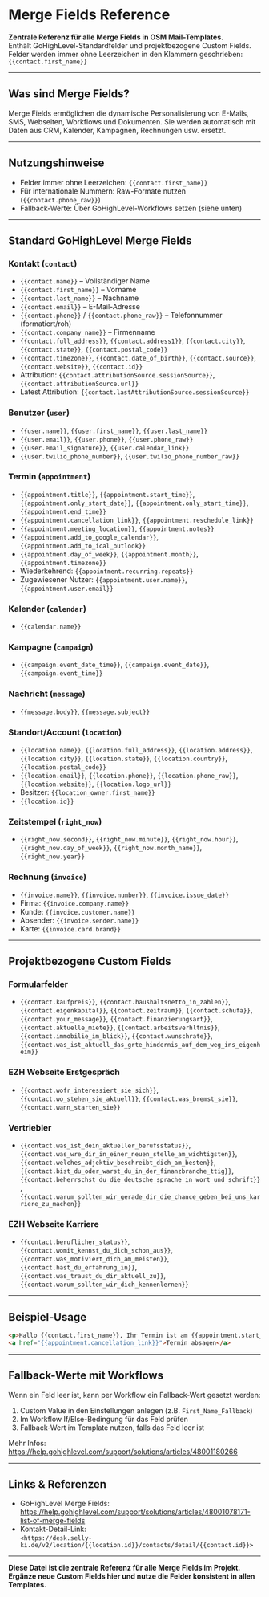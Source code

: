 # Merge Fields Reference

**Zentrale Referenz für alle Merge Fields in OSM Mail-Templates.**  
Enthält GoHighLevel-Standardfelder und projektbezogene Custom Fields.  
Felder werden immer ohne Leerzeichen in den Klammern geschrieben: `{{contact.first_name}}`

---

## Was sind Merge Fields?

Merge Fields ermöglichen die dynamische Personalisierung von E-Mails, SMS, Webseiten, Workflows und Dokumenten. Sie werden automatisch mit Daten aus CRM, Kalender, Kampagnen, Rechnungen usw. ersetzt.

---

## Nutzungshinweise

- Felder immer ohne Leerzeichen: `{{contact.first_name}}`
- Für internationale Nummern: Raw-Formate nutzen (`{{contact.phone_raw}}`)
- Fallback-Werte: Über GoHighLevel-Workflows setzen (siehe unten)

---

## Standard GoHighLevel Merge Fields

### Kontakt (`contact`)

- `{{contact.name}}` – Vollständiger Name
- `{{contact.first_name}}` – Vorname
- `{{contact.last_name}}` – Nachname
- `{{contact.email}}` – E-Mail-Adresse
- `{{contact.phone}}` / `{{contact.phone_raw}}` – Telefonnummer (formatiert/roh)
- `{{contact.company_name}}` – Firmenname
- `{{contact.full_address}}`, `{{contact.address1}}`, `{{contact.city}}`, `{{contact.state}}`, `{{contact.postal_code}}`
- `{{contact.timezone}}`, `{{contact.date_of_birth}}`, `{{contact.source}}`, `{{contact.website}}`, `{{contact.id}}`
- Attribution: `{{contact.attributionSource.sessionSource}}`, `{{contact.attributionSource.url}}`
- Latest Attribution: `{{contact.lastAttributionSource.sessionSource}}`

### Benutzer (`user`)

- `{{user.name}}`, `{{user.first_name}}`, `{{user.last_name}}`
- `{{user.email}}`, `{{user.phone}}`, `{{user.phone_raw}}`
- `{{user.email_signature}}`, `{{user.calendar_link}}`
- `{{user.twilio_phone_number}}`, `{{user.twilio_phone_number_raw}}`

### Termin (`appointment`)

- `{{appointment.title}}`, `{{appointment.start_time}}`, `{{appointment.only_start_date}}`, `{{appointment.only_start_time}}`, `{{appointment.end_time}}`
- `{{appointment.cancellation_link}}`, `{{appointment.reschedule_link}}`
- `{{appointment.meeting_location}}`, `{{appointment.notes}}`
- `{{appointment.add_to_google_calendar}}`, `{{appointment.add_to_ical_outlook}}`
- `{{appointment.day_of_week}}`, `{{appointment.month}}`, `{{appointment.timezone}}`
- Wiederkehrend: `{{appointment.recurring.repeats}}`
- Zugewiesener Nutzer: `{{appointment.user.name}}`, `{{appointment.user.email}}`

### Kalender (`calendar`)

- `{{calendar.name}}`

### Kampagne (`campaign`)

- `{{campaign.event_date_time}}`, `{{campaign.event_date}}`, `{{campaign.event_time}}`

### Nachricht (`message`)

- `{{message.body}}`, `{{message.subject}}`

### Standort/Account (`location`)

- `{{location.name}}`, `{{location.full_address}}`, `{{location.address}}`, `{{location.city}}`, `{{location.state}}`, `{{location.country}}`, `{{location.postal_code}}`
- `{{location.email}}`, `{{location.phone}}`, `{{location.phone_raw}}`, `{{location.website}}`, `{{location.logo_url}}`
- Besitzer: `{{location_owner.first_name}}`
- `{{location.id}}`

### Zeitstempel (`right_now`)

- `{{right_now.second}}`, `{{right_now.minute}}`, `{{right_now.hour}}`, `{{right_now.day_of_week}}`, `{{right_now.month_name}}`, `{{right_now.year}}`

### Rechnung (`invoice`)

- `{{invoice.name}}`, `{{invoice.number}}`, `{{invoice.issue_date}}`
- Firma: `{{invoice.company.name}}`
- Kunde: `{{invoice.customer.name}}`
- Absender: `{{invoice.sender.name}}`
- Karte: `{{invoice.card.brand}}`

---

## Projektbezogene Custom Fields

### Formularfelder

- `{{contact.kaufpreis}}`, `{{contact.haushaltsnetto_in_zahlen}}`, `{{contact.eigenkapital}}`, `{{contact.zeitraum}}`, `{{contact.schufa}}`, `{{contact.your_message}}`, `{{contact.finanzierungsart}}`, `{{contact.aktuelle_miete}}`, `{{contact.arbeitsverhltnis}}`, `{{contact.immobilie_im_blick}}`, `{{contact.wunschrate}}`, `{{contact.was_ist_aktuell_das_grte_hindernis_auf_dem_weg_ins_eigenheim}}`

### EZH Webseite Erstgespräch

- `{{contact.wofr_interessiert_sie_sich}}`, `{{contact.wo_stehen_sie_aktuell}}`, `{{contact.was_bremst_sie}}`, `{{contact.wann_starten_sie}}`

### Vertriebler

- `{{contact.was_ist_dein_aktueller_berufsstatus}}`, `{{contact.was_wre_dir_in_einer_neuen_stelle_am_wichtigsten}}`, `{{contact.welches_adjektiv_beschreibt_dich_am_besten}}`, `{{contact.bist_du_oder_warst_du_in_der_finanzbranche_ttig}}`, `{{contact.beherrschst_du_die_deutsche_sprache_in_wort_und_schrift}}`, `{{contact.warum_sollten_wir_gerade_dir_die_chance_geben_bei_uns_karriere_zu_machen}}`

### EZH Webseite Karriere

- `{{contact.beruflicher_status}}`, `{{contact.womit_kennst_du_dich_schon_aus}}`, `{{contact.was_motiviert_dich_am_meisten}}`, `{{contact.hast_du_erfahrung_in}}`, `{{contact.was_traust_du_dir_aktuell_zu}}`, `{{contact.warum_sollten_wir_dich_kennenlernen}}`

---

## Beispiel-Usage

```html
<p>Hallo {{contact.first_name}}, Ihr Termin ist am {{appointment.start_time}}.</p>
<a href="{{appointment.cancellation_link}}">Termin absagen</a>
```

---

## Fallback-Werte mit Workflows

Wenn ein Feld leer ist, kann per Workflow ein Fallback-Wert gesetzt werden:

1. Custom Value in den Einstellungen anlegen (z.B. `First_Name_Fallback`)
2. Im Workflow If/Else-Bedingung für das Feld prüfen
3. Fallback-Wert im Template nutzen, falls das Feld leer ist

Mehr Infos:  
<https://help.gohighlevel.com/support/solutions/articles/48001180266>

---

## Links & Referenzen

- GoHighLevel Merge Fields: <https://help.gohighlevel.com/support/solutions/articles/48001078171-list-of-merge-fields>
- Kontakt-Detail-Link:  
  `<https://desk.selly-ki.de/v2/location/{{location.id}}/contacts/detail/{{contact.id}}>`

---

**Diese Datei ist die zentrale Referenz für alle Merge Fields im Projekt. Ergänze neue Custom Fields hier und nutze die Felder konsistent in allen Templates.**
